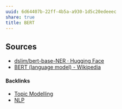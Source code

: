 ```yaml
---
uuid: 6d64407b-22ff-4b5a-a930-1d5c20edeeec
share: true
title: BERT
---
```

## Sources

* [dslim/bert-base-NER · Hugging Face](https://huggingface.co/dslim/bert-base-NER?text=My+name+is+Sarah+and+I+live+in+London)
* [BERT (language model) - Wikipedia](https://en.wikipedia.org/wiki/BERT_(language_model))

#### Backlinks

* [Topic Modelling](/97862aeb-dad1-4e01-bfe7-46210ddfc50c)
* [NLP](/5cd22bfe-14f1-4724-9560-95a24b8cb849)